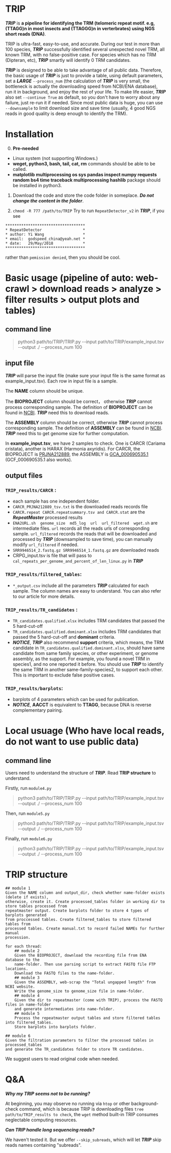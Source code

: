 # TRIP
***TRIP*** is **a pipeline for identifying the TRM (telomeric repeat motif. e.g, (TTAGG)n in most insects and (TTAGGG)n in verterbrates) using NGS short reads (DNA)**. 

TRIP is ultra-fast, easy-to-use, and accurate. During our test in more than 100 species, ***TRIP*** successfully identified several unexpected novel TRM, all known TRM, with no false-positive case. For species which has no TRM (Dipteran, etc), ***TRIP*** smartly will identify 0 TRM candidates.

***TRIP*** is designed to be able to take advantage of all public data. Therefore, the basic usage of ***TRIP*** is just to provide a table, using default parameters, set a ***LARGE*** `--process_num` (the calculation of ***TRIP*** is very small, the bottleneck is actually the downloading speed from NCBI/ENA database), run it in background, and enjoy the rest of your life. To make life easier, ***TRIP*** also set `--continue True` as default, so you don't have to worry about any failure, just re-run it if needed. Since most public data is huge, you can use `--downsample` to limit download size and save time (usually, 4 good NGS reads in good quality is deep enough to identify the TRM).

# Installation
0. **Pre-needed** 
- Linux system (not supporting Windows.)
- **weget, python3, bash, tail, cat, rm** commands should be able to be called.
- **matplotlib
    multiprocessing
    os
    sys
    pandas
    inspect
    numpy
    requests
    random
    bs4
    time
    traceback
    multiprocessing
    hashlib** package should be installed in python3.

1. Download the code and store the code folder in someplace. ***Do not change the content in the folder***.

2. `chmod -R 777 /path/to/TRIP` Try to run `RepeatDetector_v2` in ***TRIP***, if you see 
```
***********************************
* RepeatDetector                  *
* author: Yi Wang                 *
* email:  godspeed_china@yeah.net *
* date:   29/May/2018             *
***********************************
``` 
rather than `pemission denied`, then you should be cool.

# Basic usage (pipeline of auto: web-crawl > download reads > analyze > filter results > output plots and tables)
## command line
> python3 path/to/TRIP/TRIP.py --input path/to/TRIP/example_input.tsv --output ./ --process_num 100

## input file
***TRIP*** will parse the input file (make sure your input file is the same format as example_input.tsv). Each row in input file is a sample. 

The **NAME** column should be unique.

The **BIOPROJECT** column should be correct， otherwise ***TRIP*** cannot process corresponding sample. The definition of **BIOPROJECT** can be found in [NCBI](https://www.ncbi.nlm.nih.gov/bioproject/). ***TRIP*** need this to download reads.

The **ASSEMBLY** column should be correct, otherwise ***TRIP*** cannot process corresponding sample. The definition of **ASSEMBLY** can be found in [NCBI](https://www.ncbi.nlm.nih.gov/assembly). ***TRIP*** need this to get genome size for further computation.

In **example_input.tsv**, we have 2 samples to check. One is CARCR (Cariama cristata), another is HARAX (Harmonia axyridis). For CARCR, the BIOPROJECT  is [PRJNA212889](https://www.ebi.ac.uk/ena/browser/view/PRJNA212889?show=reads), the ASSEMBLY is [GCA_000690535.1](https://www.ncbi.nlm.nih.gov/assembly/GCA_000690535.1) (GCF_000690535.1 also works). 

## output files

### `TRIP_results/CARCR` : 
- each sample has one independent folder.
- `CARCR_PRJNA212889_tsv.txt` is the downloaded reads records file
- `CARCR.repeat CARCR.repeatsummary.tsv and CARCR.stat` are the ***RepeatMaster*** processed results 
- `ENA2URL.sh  genome_size  md5_log  url  url_filtered  wget.sh` are intermediate files. `url` records all the reads urls of corresponding sample. `url_filtered` records the reads that will be downloaded and processed by ***TRIP*** (downsampled to save time), you can manually modify `url_filtered` if needed.
- `SRR9946514_2.fastq.gz SRR9946514_1.fastq.gz` are downloaded reads
- CRPG_input.tsv is file that will pass to `cal_repeats_per_genome_and_percent_of_len_linux.py` in ***TRIP***
### `TRIP_results/filtered_tables`:
- `*_output.csv` include all the parameters ***TRIP*** calculated for each sample. The column names are easy to understand. You can also refer to our article for more details.
### `TRIP_results/TR_candidates` :
- `TR_candidates.qualified.xlsx` includes TRM candidates that passed the 5 hard-cut-off
- `TR_candidates.qualified.dominant.xlsx` includes TRM candidates that passed the 5 hard-cut-off and **dominant** criteria. 
- ***NOTICE***, ***TRIP*** also recommend **support** criteria, which means, the TRM candidate in `TR_candidates.qualified.dominant.xlsx`, should have same candidate from same family species, or other experiment, or genome assembly, as the support. For example, you found a novel TRM in species1, and no one reported it before. You should use ***TRIP*** to identify the same TRM in another same-family-species2, to support each other. This is important to exclude false positive cases.
### `TRIP_results/barplots`: 
- barplots of 4 parameters which can be used for publication. 
- ***NOTICE***, **AACCT** is equivalent to **TTAGG**, because DNA is reverse complementary pairing.

# Local usuage (Who have local reads, do not want to use public data)
## command line
Users need to understand the structure of ***TRIP***. Read **TRIP structure** to understand.

Firstly, run `module4.py`
> python3 path/to/TRIP/TRIP.py --input path/to/TRIP/example_input.tsv --output ./ --process_num 100

Then, run `module5.py`
> python3 path/to/TRIP/TRIP.py --input path/to/TRIP/example_input.tsv --output ./ --process_num 100

Finally, run `module6.py`
> python3 path/to/TRIP/TRIP.py --input path/to/TRIP/example_input.tsv --output ./ --process_num 100

# TRIP structure
```
## module 1
Given the NAME column and output_dir, check whether name-folder exists (delete if exists),
otherwise, create it. Create processed_tables folder in working dir to store tables processed from
repeatmaster output. Create barplots folder to store 4 types of barplots generated
from proccessed tables. Create filtered_tables to store filtered tables from
processed tables. Create manual.txt to record failed NAMEs for further manual
procession.

for each thread:
    ## module 2
    Given the BIOPROJECT, download the recording file from ENA database to the
    name-folder. Then use parsing script to extract FASTQ file FTP locations.
    Download the FASTQ files to the name-folder.
    ## module 3
    Given the ASSEMBLY, web-scrap the "Total ungapped length" from NCBI website.
    Write the genome_size to genome_size file in name-folder.
    ## module 4
    Given the dir to repeatmaster (come with TRIP), process the FASTQ files in name-folder
    and generate intermediates into name-folder.
    ## module 5
    Process the repeatmaster output tables and store filtered tables into filtered_tables.
    Store barplots into barplots folder.

## module 6
Given the filtration parameters to filter the processed tables in processed_tables
and generate the TR_candidates folder to store TR candidates.

```
We suggest users to read original code when needed.

# Q&A
***Why my TRIP seems not to be running?***

At beginning, you may observe no running via `htop` or other background-check command, which is because TRIP is downloading files `tree path/to/TRIP_results to check`, the `wget` method built-in TRIP consumes neglectable computing resources.

***Can TRIP handle long sequencing reads?***

We haven't tested it. But we offer `--skip_subreads`, which will let ***TRIP*** skip reads names containing "subreads".
